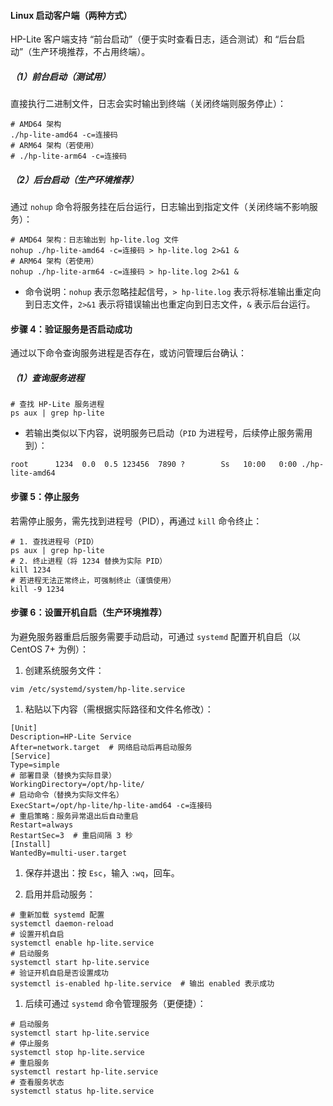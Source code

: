 
#### Linux 启动客户端（两种方式）

HP-Lite 客户端支持 “前台启动”（便于实时查看日志，适合测试）和 “后台启动”（生产环境推荐，不占用终端）。

##### （1）前台启动（测试用）

直接执行二进制文件，日志会实时输出到终端（关闭终端则服务停止）：



```
# AMD64 架构
./hp-lite-amd64 -c=连接码
# ARM64 架构（若使用）
# ./hp-lite-arm64 -c=连接码
```


##### （2）后台启动（生产环境推荐）

通过 `nohup` 命令将服务挂在后台运行，日志输出到指定文件（关闭终端不影响服务）：



```
# AMD64 架构：日志输出到 hp-lite.log 文件
nohup ./hp-lite-amd64 -c=连接码 > hp-lite.log 2>&1 &
# ARM64 架构（若使用）
nohup ./hp-lite-arm64 -c=连接码 > hp-lite.log 2>&1 &
```



* 命令说明：`nohup` 表示忽略挂起信号，`> hp-lite.log` 表示将标准输出重定向到日志文件，`2>&1` 表示将错误输出也重定向到日志文件，`&` 表示后台运行。

#### 步骤 4：验证服务是否启动成功

通过以下命令查询服务进程是否存在，或访问管理后台确认：

##### （1）查询服务进程



```
# 查找 HP-Lite 服务进程
ps aux | grep hp-lite
```



* 若输出类似以下内容，说明服务已启动（`PID` 为进程号，后续停止服务需用到）：



```
root      1234  0.0  0.5 123456  7890 ?        Ss   10:00   0:00 ./hp-lite-amd64
```


#### 步骤 5：停止服务

若需停止服务，需先找到进程号（PID），再通过 `kill` 命令终止：



```
# 1. 查找进程号（PID）
ps aux | grep hp-lite
# 2. 终止进程（将 1234 替换为实际 PID）
kill 1234
# 若进程无法正常终止，可强制终止（谨慎使用）
kill -9 1234
```

#### 步骤 6：设置开机自启（生产环境推荐）

为避免服务器重启后服务需要手动启动，可通过 `systemd` 配置开机自启（以 CentOS 7+ 为例）：



1. 创建系统服务文件：



```
vim /etc/systemd/system/hp-lite.service
```



1. 粘贴以下内容（需根据实际路径和文件名修改）：



```
[Unit]
Description=HP-Lite Service
After=network.target  # 网络启动后再启动服务
[Service]
Type=simple
# 部署目录（替换为实际目录）
WorkingDirectory=/opt/hp-lite/
# 启动命令（替换为实际文件名）
ExecStart=/opt/hp-lite/hp-lite-amd64 -c=连接码
# 重启策略：服务异常退出后自动重启
Restart=always
RestartSec=3  # 重启间隔 3 秒
[Install]
WantedBy=multi-user.target
```


1. 保存并退出：按 `Esc`，输入 `:wq`，回车。

2. 启用并启动服务：



```
# 重新加载 systemd 配置
systemctl daemon-reload
# 设置开机自启
systemctl enable hp-lite.service
# 启动服务
systemctl start hp-lite.service
# 验证开机自启是否设置成功
systemctl is-enabled hp-lite.service  # 输出 enabled 表示成功
```


1. 后续可通过 `systemd` 命令管理服务（更便捷）：



```
# 启动服务
systemctl start hp-lite.service
# 停止服务
systemctl stop hp-lite.service
# 重启服务
systemctl restart hp-lite.service
# 查看服务状态
systemctl status hp-lite.service
```
